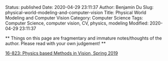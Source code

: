 Status: published
Date: 2020-04-29 23:11:37
Author: Benjamin Du
Slug: physical-world-modeling-and-computer-vision
Title: Physical World Modeling and Computer Vision
Category: Computer Science
Tags: Computer Science, computer vision, CV, physics, modeling
Modified: 2020-04-29 23:11:37

**
Things on this page are fragmentary and immature notes/thoughts of the author.
Please read with your own judgement!
**

[16-823: Physics based Methods in Vision, Spring 2019](http://www.cs.cmu.edu/~motoole2/16823-s19/)
